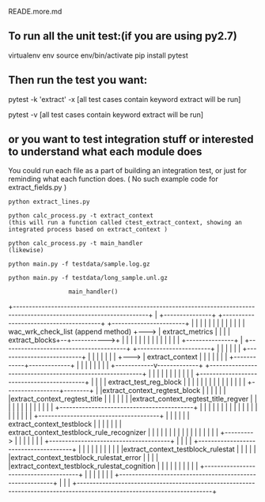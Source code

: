 READE.more.md

## To run all the unit test:(if you are using py2.7)
virtualenv env
source env/bin/activate
pip install pytest

## Then run the test you want:
pytest -k 'extract' -x [all test cases contain keyword extract will be run]

pytest -v [all test cases contain keyword extract will be run]


## or you want to test integration stuff or interested to understand what each module does
You could run each file as a part of building an integration test, or just for reminding what each function does.
 ( No such example code for extract_fields.py )
```
python extract_lines.py

python calc_process.py -t extract_context 
(this will run a function called ctest_extract_context, showing an integrated process based on extract_context )

python calc_process.py -t main_handler
(likewise)

python main.py -f testdata/sample.log.gz

python main.py -f testdata/long_sample.unl.gz

```



 
                     main_handler()

+------------------------------------------------------------------------------------------------------------------------+
| +---------------+               +---------------------------------------+     +-----------------------+                |
| |               |               |                                       |     |                       |                |
| |               |               |    wac_wrk_check_list (append method) +---> | extract_metrics       |                |
| | extract_blocks+--+----------->+                                       |     |                       |                |
| |               |  |            |                                       |     |                       |                |
| +---------------+  |            +---------------------------------------+     +-----------------------+                |
|                    |                                                                                                   |
|                    |      +--------------------------+                                                                 |
|                    |      |                          |                                                                 |
|                    +--->  |    extract_context       |                                                                 |
|                           |                          |                                                                 |
|                           +------------+-------------+                                                                 |
|                                        |                                                                               |
|                                        |                                                                               |
|                           +------------v-------------+  +---------------------------------------------------------+    |
|                           |                          |  |                                                         |    |
|                           |                          |  |   +------------------------------------------+          |    |
|                           |   extract_test_reg_block |  |   |                                          |          |    |
|                           |                          |  |   |                                          |          |    |
|                           +-----------------+--------+  |   |extract_context_regtest_block             |          |    |
|                                             |           |   |extract_context_regtest_title             |          |    |
|                                             |           |   |extract_context_regtest_title_regver      |          |    |
|                                             |           |   |                                          |          |    |
|                                             |           |   +------------------------------------------+          |    |
|                                             |           |                                                         |    |
|                                             |           |                                                         |    |
|                                             |           |                                                         |    |
|                                             |           |   +--------------------------------------+              |    |
|                                             |           |   | extract_context_testblock            |              |    |
|                                             |           |   | extract_context_testblock_rule_recognizer           |    |
|                                             |           |   |                                      |              |    |
|                                             |           |   |                                      |              |    |
|                                             +---------> |   |                                      |              |    |
|                                                         |   +--------------------------------------+              |    |
|                                                         |   +--------------------------------------+              |    |
|                                                         |   |                                      |              |    |
|                                                         |   |extract_context_testblock_rulestat    |              |    |
|                                                         |   |extract_context_testblock_rulestat_error             |    |
|                                                         |   |extract_context_testblock_rulestat_cognition         |    |
|                                                         |   |                                      |              |    |
|                                                         |   +--------------------------------------+              |    |
|                                                         |                                                         |    |
|                                                         +---------------------------------------------------------+    |
|                                                                                                                        |
+------------------------------------------------------------------------------------------------------------------------+
